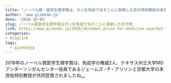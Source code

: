 ```yaml
---
title: "ノーベル賞・医学生理学賞は、ガンを免疫で治すことに貢献した京大特別教授の本庶さんに"
author: 'www.gizmodo.jp'
date: '2018-10-05'
slug: ノーベル賞医学生理学賞はガンを免疫で治すことに貢献した京大特
link: https://www.gizmodo.jp/2018/10/nobel-prize-for-medicine-awarded-to-researchers.html
categories:
- bloglink
tags:
  - gizmodojp
---
```


2018年のノーベル賞医学生理学賞は、免疫学の権威2人、テキサス州立大学MDアンダーソンがんセンター役員であるジェームズ・P・アリソンと京都大学の本庶佑特別教授が共同受賞されましたね[... <i class="fas fa-external-link-alt"></i>](https://www.gizmodo.jp/2018/10/nobel-prize-for-medicine-awarded-to-researchers.html)

